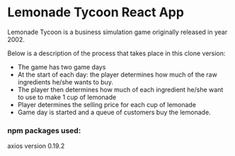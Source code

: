 # Lemonade Tycoon React App

Lemonade Tycoon is a business simulation game originally released in year 2002.

Below is a description of the process that takes place in this clone version:

* The game has two game days
* At the start of each day: the player determines how much of the raw ingredients he/she wants to buy.
* The player then determines how much of each ingredient he/she want to use to make 1 cup of lemonade
* Player determines the selling price for each cup of lemonade
* Game day is started and a queue of customers buy the lemonade.


### npm packages used: 

axios version 0.19.2



